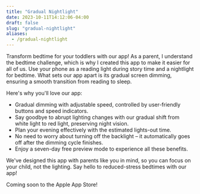 ```yaml
---
title: "Gradual Nightlight"
date: 2023-10-11T14:12:06-04:00
draft: false
slug: "gradual-nightlight"
aliases:
  - /gradual-nightlight
---
```


Transform bedtime for your toddlers with our app! As a parent, I understand the bedtime challenge, which is why I created this app to make it easier for all of us. Use your phone as a reading light during story time and a nightlight for bedtime. What sets our app apart is its gradual screen dimming, ensuring a smooth transition from reading to sleep.

Here's why you'll love our app:

- Gradual dimming with adjustable speed, controlled by user-friendly buttons and speed indicators.
- Say goodbye to abrupt lighting changes with our gradual shift from white light to red light, preserving night vision.
- Plan your evening effectively with the estimated lights-out time.
- No need to worry about turning off the backlight – it automatically goes off after the dimming cycle finishes.
- Enjoy a seven-day free preview mode to experience all these benefits.

We've designed this app with parents like you in mind, so you can focus on your child, not the lighting. Say hello to reduced-stress bedtimes with our app!

Coming soon to the Apple App Store!
